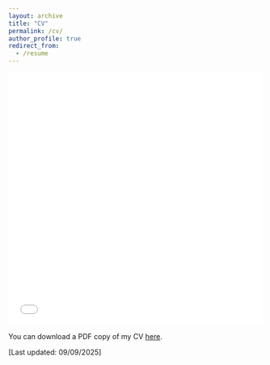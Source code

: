 ```yaml
---
layout: archive
title: "CV"
permalink: /cv/
author_profile: true
redirect_from:
  - /resume
---
```


<iframe src="/files/pdf/CV_Akem.pdf" width="100%" height="500" frameborder="no" border="0" marginwidth="0" marginheight="0"></iframe>

You can download a PDF copy of my CV [here](/files/pdf/CV_Akem.pdf).

[Last updated: 09/09/2025]
